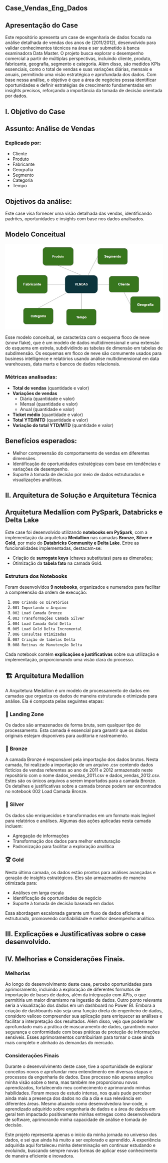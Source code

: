 ## Case_Vendas_Eng_Dados

## Apresentação do Case
Este repositório apresenta um case de engenharia de dados focado na análise detalhada de vendas dos anos de (2011/2012), desenvolvido para validar conhecimentos técnicos na área e ser submetido à banca examinadora Data Master. O projeto busca explorar o desempenho comercial a partir de múltiplas perspectivas, incluindo cliente, produto, fabricante, geografia, segmento e categoria. Além disso, são medidos KPIs essenciais, como o total de vendas e suas variações diárias, mensais e anuais, permitindo uma visão estratégica e aprofundada dos dados. Com base nessa análise, o objetivo é que a área de negócios possa identificar oportunidades e definir estratégias de crescimento fundamentadas em insights precisos, reforçando a importância da tomada de decisão orientada por dados. 

## I. Objetivo do Case

## Assunto: Análise de Vendas

### Explicado por:
- Cliente
- Produto
- Fabricante
- Geografia
- Segmento
- Categoria
- Tempo

## Objetivos da análise:
Este case visa fornecer uma visão detalhada das vendas, identificando padrões, oportunidades e insights com base nos dados analisados.

## Modelo Conceitual
![Modelo Conceitual](./Modelo_Conceitual.jpg)

Esse modelo conceitual, se caracteriza com o esquema floco de neve (snow flake), que é um modelo de dados multidimensional e uma extensão do esquema em estrela, subdividindo as tabelas de dimensão em tabelas de subdimensão. Os esquemas em floco de neve são comumente usados para business intelligence e relatórios usando análise multidimensional em data warehouses, data marts e bancos de dados relacionais.

### Métricas analisadas:
- **Total de vendas** (quantidade e valor)
- **Variações de vendas** 
  - Diária (quantidade e valor)
  - Mensal (quantidade e valor)
  - Anual (quantidade e valor)
- **Ticket médio** (quantidade e valor)
- **Total YTD/MTD** (quantidade e valor)
- **Variação do total YTD/MTD** (quantidade e valor)

## Benefícios esperados:
- Melhor compreensão do comportamento de vendas em diferentes dimensões.
- Identificação de oportunidades estratégicas com base em tendências e variações de desempenho.
- Suporte à tomada de decisão por meio de dados estruturados e visualizações analíticas.

## II. Arquitetura de Solução e Arquitetura Técnica 

## Arquitetura Medallion com PySpark, Databricks e Delta Lake

Este case foi desenvolvido utilizando **notebooks em PySpark**, com a implementação da arquitetura **Medallion** nas camadas **Bronze, Silver e Gold**, por meio do **Databricks Community e Delta Lake**. Entre as funcionalidades implementadas, destacam-se:

- Criação de **surrogate keys** (chaves substitutas) para as dimensões;
- Otimização da **tabela fato** na camada Gold.

### Estrutura dos Notebooks

Foram desenvolvidos **9 notebooks**, organizados e numerados para facilitar a compreensão da ordem de execução:

1. `000 Criando os Diretórios`  
2. `001 Importando o Arquivo`  
3. `002 Load Camada Bronze`  
4. `003 Transformações Camada Silver`  
5. `004 Load Camada Gold Delta`  
6. `005 Load Gold Delta Incremental`  
7. `006 Consultas Otimizadas`  
8. `007 Criação de tabelas Delta`  
9. `008 Rotinas de Manutenção Delta`  

Cada notebook contém **explicações e justificativas** sobre sua utilização e implementação, proporcionando uma visão clara do processo.

## 🏗️ Arquitetura Medallion

A Arquitetura Medallion é um modelo de processamento de dados em camadas que organiza os dados de maneira estruturada e otimizada para análise. Ela é composta pelas seguintes etapas:

### 🔹 Landing Zone
Os dados são armazenados de forma bruta, sem qualquer tipo de processamento. Esta camada é essencial para garantir que os dados originais estejam disponíveis para auditoria e rastreamento.

### 🥉 Bronze
A camada Bronze é responsável pela importação dos dados brutos. Nesta camada, foi realizado a importação de um arquivo .csv contendo dados fictícios de vendas referentes ao ano de 2011 e 2012 armazenado neste repositório com o nome dados_vendas_2011.csv e dados_vendas_2012.csv. Estes são os únicos arquivos a serem importados para a camada Bronze. Os detalhes e justificativas sobre a camada bronze podem ser encontrados no notebook 002 Load Camada Bronze.

### 🥈 Silver
Os dados são enriquecidos e transformados em um formato mais legível para relatórios e análises. Algumas das ações aplicadas nesta camada incluem:
- Agregação de informações
- Transformação dos dados para melhor estruturação
- Padronização para facilitar a exploração analítica

### 🏆 Gold
Nesta última camada, os dados estão prontos para análises avançadas e geração de insights estratégicos. Eles são armazenados de maneira otimizada para:
- Análises em larga escala
- Identificação de oportunidades de negócio
- Suporte à tomada de decisão baseada em dados

Essa abordagem escalonada garante um fluxo de dados eficiente e estruturado, promovendo confiabilidade e melhor desempenho analítico.

## III. Explicações e Justificativas sobre o case desenvolvido.

## IV. Melhorias e Considerações Finais.

### Melhorias
Ao longo do desenvolvimento deste case, percebo oportunidades para aprimoramento, incluindo a exploração de diferentes formatos de importação de bases de dados, além da integração com APIs, o que permitiria um maior dinamismo na ingestão de dados.
Outro ponto relevante seria a visualização dos dados em um dashboard no Power BI. Embora a criação de dashboards não seja uma função direta do engenheiro de dados, considero valioso compreender sua aplicação para enriquecer as análises e facilitar a interpretação dos resultados.
Além disso, vejo que poderia ter aprofundado mais a prática de mascaramento de dados, garantindo maior segurança e conformidade com boas práticas de proteção de informações sensíveis. Esses aprimoramentos contribuiriam para tornar o case ainda mais completo e alinhado às demandas do mercado.

### Considerações Finais
Durante o desenvolvimento deste case, tive a oportunidade de explorar conceitos novos e aprofundar meu entendimento em diversas etapas e processos da engenharia de dados. Esse processo não apenas ampliou minha visão sobre o tema, mas também me proporcionou novos aprendizados, fortalecendo meu conhecimento e aprimorando minhas habilidades. Foram meses de estudo intenso, nos quais pude perceber ainda mais a presença dos dados no dia a dia e sua relevância em diferentes áreas. Mesmo atuando como desenvolvedora low-code, o aprendizado adquirido sobre engenharia de dados e a área de dados em geral tem impactado positivamente minhas entregas como desenvolvedora de software, aprimorando minha capacidade de análise e tomada de decisão.

Este projeto representa apenas o início da minha jornada no universo dos dados, e sei que ainda há muito a ser explorado e aprendido. A experiência adquirida aqui fortaleceu minha determinação em continuar estudando e evoluindo, buscando sempre novas formas de aplicar esse conhecimento de maneira eficiente e inovadora.


